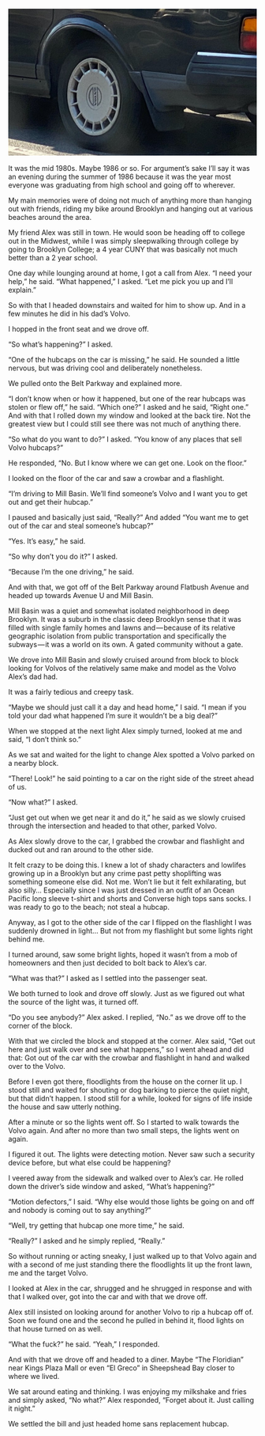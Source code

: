 <!-----
title: Trying to Steal a Hubcap
description: About the time in 1986 when I attempted to steal a hubcap.
date: '2020-02-24T00:58:49.496Z'
slug: aa2ff2536971
----->

![](../img/Trying-to-Steal-a-Hubcap.jpg)
<!--A photo of a Volvo hubcap, similar to the one mentioned in this story. (Photo by Jack Szwergold; Taken February 23, 2020)-->

It was the mid 1980s. Maybe 1986 or so. For argument’s sake I’ll say it was an evening during the summer of 1986 because it was the year most everyone was graduating from high school and going off to wherever.

My main memories were of doing not much of anything more than hanging out with friends, riding my bike around Brooklyn and hanging out at various beaches around the area.

My friend Alex was still in town. He would soon be heading off to college out in the Midwest, while I was simply sleepwalking through college by going to Brooklyn College; a 4 year CUNY that was basically not much better than a 2 year school.

One day while lounging around at home, I got a call from Alex. “I need your help,” he said. “What happened,” I asked. “Let me pick you up and I’ll explain.”

So with that I headed downstairs and waited for him to show up. And in a few minutes he did in his dad’s Volvo.

I hopped in the front seat and we drove off.

“So what’s happening?” I asked.

“One of the hubcaps on the car is missing,” he said. He sounded a little nervous, but was driving cool and deliberately nonetheless.

We pulled onto the Belt Parkway and explained more.

“I don’t know when or how it happened, but one of the rear hubcaps was stolen or flew off,” he said. “Which one?” I asked and he said, “Right one.” And with that I rolled down my window and looked at the back tire. Not the greatest view but I could still see there was not much of anything there.

“So what do you want to do?” I asked. “You know of any places that sell Volvo hubcaps?”

He responded, “No. But I know where we can get one. Look on the floor.”

I looked on the floor of the car and saw a crowbar and a flashlight.

“I’m driving to Mill Basin. We’ll find someone’s Volvo and I want you to get out and get their hubcap.”

I paused and basically just said, “Really?” And added “You want me to get out of the car and steal someone’s hubcap?”

“Yes. It’s easy,” he said.

“So why don’t you do it?” I asked.

“Because I’m the one driving,” he said.

And with that, we got off of the Belt Parkway around Flatbush Avenue and headed up towards Avenue U and Mill Basin.

Mill Basin was a quiet and somewhat isolated neighborhood in deep Brooklyn. It was a suburb in the classic deep Brooklyn sense that it was filled with single family homes and lawns and — because of its relative geographic isolation from public transportation and specifically the subways — it was a world on its own. A gated community without a gate.

We drove into Mill Basin and slowly cruised around from block to block looking for Volvos of the relatively same make and model as the Volvo Alex’s dad had.

It was a fairly tedious and creepy task.

“Maybe we should just call it a day and head home,” I said. “I mean if you told your dad what happened I’m sure it wouldn’t be a big deal?”

When we stopped at the next light Alex simply turned, looked at me and said, “I don’t think so.”

As we sat and waited for the light to change Alex spotted a Volvo parked on a nearby block.

“There! Look!” he said pointing to a car on the right side of the street ahead of us.

“Now what?” I asked.

“Just get out when we get near it and do it,” he said as we slowly cruised through the intersection and headed to that other, parked Volvo.

As Alex slowly drove to the car, I grabbed the crowbar and flashlight and ducked out and ran around to the other side.

It felt crazy to be doing this. I knew a lot of shady characters and lowlifes growing up in a Brooklyn but any crime past petty shoplifting was something someone else did. Not me. Won’t lie but it felt exhilarating, but also silly… Especially since I was just dressed in an outfit of an Ocean Pacific long sleeve t-shirt and shorts and Converse high tops sans socks. I was ready to go to the beach; not steal a hubcap.

Anyway, as I got to the other side of the car I flipped on the flashlight I was suddenly drowned in light… But not from my flashlight but some lights right behind me.

I turned around, saw some bright lights, hoped it wasn’t from a mob of homeowners and then just decided to bolt back to Alex’s car.

“What was that?” I asked as I settled into the passenger seat.

We both turned to look and drove off slowly. Just as we figured out what the source of the light was, it turned off.

“Do you see anybody?” Alex asked. I replied, “No.” as we drove off to the corner of the block.

With that we circled the block and stopped at the corner. Alex said, “Get out here and just walk over and see what happens,” so I went ahead and did that: Got out of the car with the crowbar and flashlight in hand and walked over to the Volvo.

Before I even got there, floodlights from the house on the corner lit up. I stood still and waited for shouting or dog barking to pierce the quiet night, but that didn’t happen. I stood still for a while, looked for signs of life inside the house and saw utterly nothing.

After a minute or so the lights went off. So I started to walk towards the Volvo again. And after no more than two small steps, the lights went on again.

I figured it out. The lights were detecting motion. Never saw such a security device before, but what else could be happening?

I veered away from the sidewalk and walked over to Alex’s car. He rolled down the driver’s side window and asked, “What’s happening?”

“Motion defectors,” I said. “Why else would those lights be going on and off and nobody is coming out to say anything?”

“Well, try getting that hubcap one more time,” he said.

“Really?” I asked and he simply replied, “Really.”

So without running or acting sneaky, I just walked up to that Volvo again and with a second of me just standing there the floodlights lit up the front lawn, me and the target Volvo.

I looked at Alex in the car, shrugged and he shrugged in response and with that I walked over, got into the car and with that we drove off.

Alex still insisted on looking around for another Volvo to rip a hubcap off of. Soon we found one and the second he pulled in behind it, flood lights on that house turned on as well.

“What the fuck?” he said. “Yeah,” I responded.

And with that we drove off and headed to a diner. Maybe “The Floridian” near Kings Plaza Mall or even “El Greco” in Sheepshead Bay closer to where we lived.

We sat around eating and thinking. I was enjoying my milkshake and fries and simply asked, “No what?” Alex responded, “Forget about it. Just calling it night.”

We settled the bill and just headed home sans replacement hubcap.
